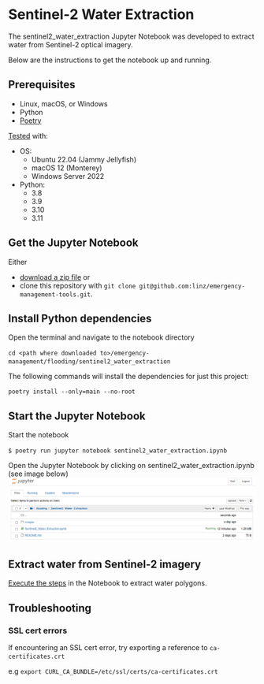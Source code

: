 # Sentinel-2 Water Extraction

The sentinel2_water_extraction Jupyter Notebook was developed to extract water
from Sentinel-2 optical imagery.

Below are the instructions to get the notebook up and running.

## Prerequisites

-  Linux, macOS, or Windows
-  Python
-  [Poetry](https://python-poetry.org/docs/#installation)

[Tested](.github/workflows/test.yml) with:

-  OS:
   -  Ubuntu 22.04 (Jammy Jellyfish)
   -  macOS 12 (Monterey)
   -  Windows Server 2022
-  Python:
   -  3.8
   -  3.9
   -  3.10
   -  3.11

## Get the Jupyter Notebook

Either

-  [download a zip file](https://github.com/linz/emergency-management-tools/archive/refs/heads/master.zip)
   or
-  clone this repository with
   `git clone git@github.com:linz/emergency-management-tools.git`.

## Install Python dependencies

Open the terminal and navigate to the notebook directory

`cd <path where downloaded to>/emergency-management/flooding/sentinel2_water_extraction`

The following commands will install the dependencies for just this project:

```shell
poetry install --only=main --no-root
```

## Start the Jupyter Notebook

Start the notebook

`$ poetry run jupyter notebook sentinel2_water_extraction.ipynb`

Open the Jupyter Notebook by clicking on sentinel2_water_extraction.ipynb (see
image below) ![jupyter dir](images/jupyter.png "jupyter dir")

## Extract water from Sentinel-2 imagery

[Execute the steps](https://jupyter-notebook-beginner-guide.readthedocs.io/en/latest/execute.html#executing-a-notebook)
in the Notebook to extract water polygons.

## Troubleshooting

### SSL cert errors

If encountering an SSL cert error, try exporting a reference to
`ca-certificates.crt`

e.g `export CURL_CA_BUNDLE=/etc/ssl/certs/ca-certificates.crt`
